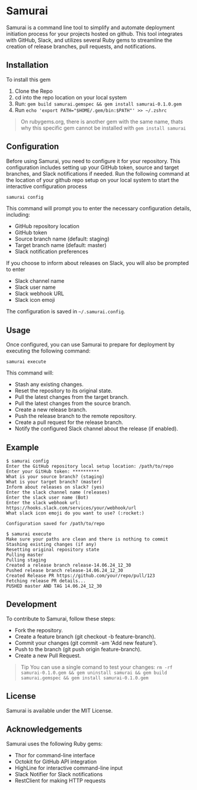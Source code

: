 # Samurai

Samurai is a command line tool to simplify and automate deployment initiation process for your projects hosted on github.
This tool integrates with GitHub, Slack, and utilizes several Ruby gems to streamline the creation of release branches, pull requests, and notifications.

## Installation
To install this gem
1. Clone the Repo
2. cd into the repo location on your local system
3. Run: `gem build samurai.gemspec && gem install samurai-0.1.0.gem`
4. Run `echo 'export PATH="$HOME/.gem/bin:$PATH"' >> ~/.zshrc`

> On rubygems.org, there is another gem with the same name, thats why this specific gem cannot be installed with `gem install samurai
`

## Configuration
Before using Samurai, you need to configure it for your repository. This configuration includes setting up your GitHub token, source and target branches, and Slack notifications if needed.
Run the following command at the location of your github repo setup on your local system to start the interactive configuration process
```sh
samurai config
```

This command will prompt you to enter the necessary configuration details, including:

- GitHub repository location
- GitHub token
- Source branch name (default: staging)
- Target branch name (default: master)
- Slack notification preferences

If you choose to inform about releases on Slack, you will also be prompted to enter
- Slack channel name
- Slack user name
- Slack webhook URL
- Slack icon emoji

The configuration is saved in `~/.samurai.config`.

## Usage
Once configured, you can use Samurai to prepare for deployment by executing the following command:
```shell
samurai execute
```

This command will:

- Stash any existing changes.
- Reset the repository to its original state.
- Pull the latest changes from the target branch.
- Pull the latest changes from the source branch.
- Create a new release branch.
- Push the release branch to the remote repository.
- Create a pull request for the release branch.
- Notify the configured Slack channel about the release (if enabled).

## Example
```shell
$ samurai config
Enter the GitHub repository local setup location: /path/to/repo
Enter your GitHub token: **********
What is your source branch? (staging)
What is your target branch? (master)
Inform about releases on slack? (yes)
Enter the slack channel name (releases)
Enter the slack user name (Bot)
Enter the slack webhook url: https://hooks.slack.com/services/your/webhook/url
What slack icon emoji do you want to use? (:rocket:)

Configuration saved for /path/to/repo
```

```shell
$ samurai execute
Make sure your paths are clean and there is nothing to commit
Stashing existing changes (if any)
Resetting original repository state
Pulling master
Pulling staging
Created a release branch release-14.06.24_12_30
Pushed release branch release-14.06.24_12_30
Created Release PR https://github.com/your/repo/pull/123
Fetching release PR details...
PUSHED master AND TAG 14.06.24_12_30
```

## Development
To contribute to Samurai, follow these steps:

- Fork the repository.
- Create a feature branch (git checkout -b feature-branch).
- Commit your changes (git commit -am 'Add new feature').
- Push to the branch (git push origin feature-branch).
- Create a new Pull Request.

> Tip You can use a single comand to test your changes: `rm -rf
samurai-0.1.0.gem && gem uninstall samurai && gem build samurai.gemspec && gem install samurai-0.1.0.gem
`

## License
Samurai is available under the MIT License.

## Acknowledgements
Samurai uses the following Ruby gems:

- Thor for command-line interface
- Octokit for GitHub API integration
- HighLine for interactive command-line input
- Slack Notifier for Slack notifications
- RestClient for making HTTP requests

